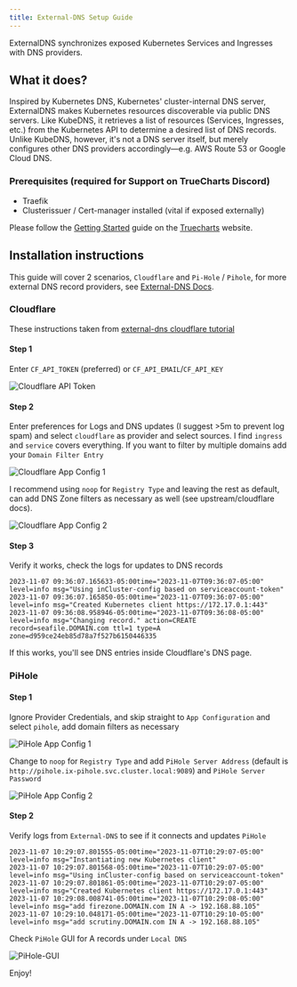 ```yaml
---
title: External-DNS Setup Guide
---
```


ExternalDNS synchronizes exposed Kubernetes Services and Ingresses with DNS providers.

## What it does?

Inspired by Kubernetes DNS, Kubernetes' cluster-internal DNS server, ExternalDNS makes Kubernetes resources discoverable via public DNS servers. Like KubeDNS, it retrieves a list of resources (Services, Ingresses, etc.) from the Kubernetes API to determine a desired list of DNS records. Unlike KubeDNS, however, it's not a DNS server itself, but merely configures other DNS providers accordingly—e.g. AWS Route 53 or Google Cloud DNS.

### Prerequisites (required for Support on TrueCharts Discord)

- Traefik
- Clusterissuer / Cert-manager installed (vital if exposed externally)

Please follow the [Getting Started](https://truecharts.org/manual/SCALE/guides/getting-started) guide on the [Truecharts](https://truecharts.org) website.

## Installation instructions

This guide will cover 2 scenarios, `Cloudflare` and `Pi-Hole` / `Pihole`, for more external DNS record providers, see [External-DNS Docs](https://github.com/kubernetes-sigs/external-dns/tree/master/docs/tutorials).

### Cloudflare

These instructions taken from [external-dns cloudflare tutorial](https://github.com/kubernetes-sigs/external-dns/blob/master/docs/tutorials/cloudflare.md)

#### Step 1

Enter `CF_API_TOKEN` (preferred) or `CF_API_EMAIL`/`CF_API_KEY`

![Cloudflare API Token](./img/Cloudflare-API-token.png)

#### Step 2

Enter preferences for Logs and DNS updates (I suggest >5m to prevent log spam) and select `cloudflare` as provider and select sources. I find `ingress` and `service` covers everything. If you want to filter by multiple domains add your `Domain Filter Entry`

![Cloudflare App Config 1](./img/Cloudflare-App-Config-1.png)

I recommend using `noop` for `Registry Type` and leaving the rest as default, can add DNS Zone filters as necessary as well (see upstream/cloudflare docs).

![Cloudflare App Config 2](./img/Cloudflare-App-Config-2.png)

#### Step 3

Verify it works, check the logs for updates to DNS records

```2023-11-07 09:36:07.165596-05:00time="2023-11-07T09:36:07-05:00" level=info msg="Instantiating new Kubernetes client"
2023-11-07 09:36:07.165633-05:00time="2023-11-07T09:36:07-05:00" level=info msg="Using inCluster-config based on serviceaccount-token"
2023-11-07 09:36:07.165850-05:00time="2023-11-07T09:36:07-05:00" level=info msg="Created Kubernetes client https://172.17.0.1:443"
2023-11-07 09:36:08.958946-05:00time="2023-11-07T09:36:08-05:00" level=info msg="Changing record." action=CREATE record=seafile.DOMAIN.com ttl=1 type=A zone=d959ce24eb85d78a7f527b6150446335
```

If this works, you'll see DNS entries inside Cloudflare's DNS page.

### PiHole

#### Step 1

Ignore Provider Credentials, and skip straight to `App Configuration` and select `pihole`, add domain filters as necessary

![PiHole App Config 1](./img/PiHole-Config-1.png)

Change to `noop` for `Registry Type` and add `PiHole Server Address` (default is `http://pihole.ix-pihole.svc.cluster.local:9089`) and `PiHole Server Password`

![PiHole App Config 2](./img/PiHole-Config-2.png)

#### Step 2

Verify logs from `External-DNS` to see if it connects and updates `PiHole`

```d:false IBMCloudConfigFile:/etc/kubernetes/ibmcloud.json TencentCloudConfigFile:/etc/kubernetes/tencent-cloud.json TencentCloudZoneType: PiholeServer:http://pihole.ix-pihole.svc.cluster.local:9089 PiholePassword:****** PiholeTLSInsecureSkipVerify:false PluralCluster: PluralProvider:}"
2023-11-07 10:29:07.801555-05:00time="2023-11-07T10:29:07-05:00" level=info msg="Instantiating new Kubernetes client"
2023-11-07 10:29:07.801568-05:00time="2023-11-07T10:29:07-05:00" level=info msg="Using inCluster-config based on serviceaccount-token"
2023-11-07 10:29:07.801861-05:00time="2023-11-07T10:29:07-05:00" level=info msg="Created Kubernetes client https://172.17.0.1:443"
2023-11-07 10:29:08.008741-05:00time="2023-11-07T10:29:08-05:00" level=info msg="add firezone.DOMAIN.com IN A -> 192.168.88.105"
2023-11-07 10:29:10.048171-05:00time="2023-11-07T10:29:10-05:00" level=info msg="add scrutiny.DOMAIN.com IN A -> 192.168.88.105"
```

Check `PiHole` GUI for A records under `Local DNS`

![PiHole-GUI](./img/PiHole-GUI.png)

Enjoy!
